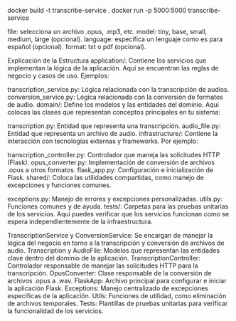 docker build -t transcribe-service .
docker run -p 5000:5000 transcribe-service


file: selecciona un archivo .opus, .mp3, etc.
model: tiny, base, small, medium, large (opcional).
language: especifica un lenguaje como es para español (opcional).
format: txt o pdf (opcional).


Explicación de la Estructura
application/: Contiene los servicios que implementan la lógica de la aplicación. Aquí se encuentran las reglas de negocio y casos de uso. Ejemplos:

transcription_service.py: Lógica relacionada con la transcripción de audios.
conversion_service.py: Lógica relacionada con la conversión de formatos de audio.
domain/: Define los modelos y las entidades del dominio. Aquí colocas las clases que representan conceptos principales en tu sistema:

transcription.py: Entidad que representa una transcripción.
audio_file.py: Entidad que representa un archivo de audio.
infrastructure/: Contiene la interacción con tecnologías externas y frameworks. Por ejemplo:

transcription_controller.py: Controlador que maneja las solicitudes HTTP (Flask).
opus_converter.py: Implementación de conversión de archivos .opus a otros formatos.
flask_app.py: Configuración e inicialización de Flask.
shared/: Coloca las utilidades compartidas, como manejo de excepciones y funciones comunes.

exceptions.py: Manejo de errores y excepciones personalizadas.
utils.py: Funciones comunes y de ayuda.
tests/: Carpetas para las pruebas unitarias de los servicios. Aquí puedes verificar que los servicios funcionan como se espera independientemente de la infraestructura.



TranscriptionService y ConversionService: Se encargan de manejar la lógica del negocio en torno a la transcripción y conversión de archivos de audio.
Transcription y AudioFile: Modelos que representan las entidades clave dentro del dominio de la aplicación.
TranscriptionController: Controlador responsable de manejar las solicitudes HTTP para la transcripción.
OpusConverter: Clase responsable de la conversión de archivos .opus a .wav.
FlaskApp: Archivo principal para configurar e iniciar la aplicación Flask.
Exceptions: Manejo centralizado de excepciones específicas de la aplicación.
Utils: Funciones de utilidad, como eliminación de archivos temporales.
Tests: Plantillas de pruebas unitarias para verificar la funcionalidad de los servicios.
